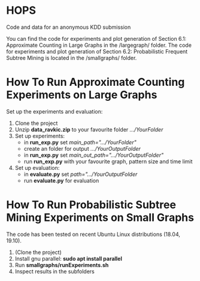 # HOPS
Code and data for an anonymous KDD submission

You can find the code for experiments and plot generation of Section 6.1: Approximate Counting in Large Graphs in the /largegraph/ folder.
The code for experiments and plot generation of Section 6.2: Probabilistic Frequent Subtree Mining is located in the /smallgraphs/ folder.

# How To Run Approximate Counting Experiments on Large Graphs

Set up the experiments and evaluation:
1. Clone the project
2. Unzip **data_ravkic.zip** to your favourite folder *.../YourFolder*
3. Set up experiments:
   * in **run_exp.py** set *main_path=".../YourFolder"*
   * create an folder for output *.../YourOutputFolder*
   * in **run_exp.py** set *main_out_path=".../YourOutputFolder"*
   * run **run_exp.py** with your favourite graph, pattern size and time limit
4. Set up evaluation:
   * in **evaluate.py** set *path=".../YourOutputFolder*
   * run **evaluate.py** for evaluation 

# How To Run Probabilistic Subtree Mining Experiments on Small Graphs
The code has been tested on recent Ubuntu Linux distributions (18.04, 19.10).

1. (Clone the project)
2. Install gnu parallel: **sudo apt install parallel**
3. Run **smallgraphs/runExperiments.sh**
4. Inspect results in the subfolders
